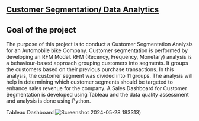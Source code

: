 ## [Customer Segmentation/ Data Analytics](https://rushikeshpatil23.github.io/Customer-Segmentation-Data-analytics/)

## Goal of the project

The purpose of this project is to conduct a Customer Segmentation Analysis for an Automobile bike Company. Customer segmentation is performed by developing an RFM Model. RFM (Recency, Frequency, Monetary) analysis is a behaviour-based approach grouping customers into segments. It groups the customers based on their previous purchase transactions. In this analysis, the customer segment was divided into 11 groups. The analysis will help in determining which customer segments should be targeted to enhance sales revenue for the company. A Sales Dashboard for Customer Segmentation is developed using Tableau and the data quality assessment and analysis is done using Python.

Tableau Dashboard
![Screenshot 2024-05-28 183313](https://github.com/RushikeshPatil23/Customer-Segmentation-Data-analytics/assets/169757781/30da9d7b-0084-46ce-bfe6-860b8833839c))
